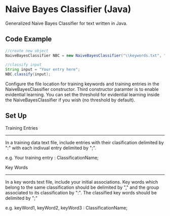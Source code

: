 # Naive Bayes Classifier (Java)
Generalized Naive Bayes Classifier for text written in Java.

## Code Example
```Java
//create new object
NaiveBayesClassifier NBC = new NaiveBayesClassifier("\\keywords.txt", "\\trainingData.txt", true);
					
//classify input
String input = "Your entry here";
NBC.classify(input);
```
Configure the file location for training keywords and training entries in the NaiveBayesClassifier constructor.
Third constructor paramter is to enable evidential learning. 
You can set the threshold for evidential learning inside the NaiveBayesClassifier if you wish (no threshold by default).

## Set Up
Training Entries
***
In a training data text file, include entries with their clasification delimited by ":" with each indivual entry delimited by ";".

e.g.   Your training entry : ClassificationName;

Key Words
***
In a key words text file, include your initial associations. Key words which belong to the same classification should be delimited by "," and the group associated to its classification by ":". The classified key words should be delimited by ";"

e.g.  keyWord1, keyWord2, keyWord3 : ClassificationName; 
